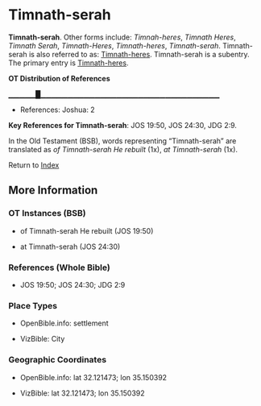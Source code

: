 # Timnath-serah
**Timnath-serah**. 
Other forms include: 
*Timnah-heres*, *Timnath Heres*, *Timnath Serah*, *Timnath-Heres*, *Timnath-heres*, *Timnath-serah*. 
Timnath-serah is also referred to as: 
[Timnath-heres](Timnath-heres.md). 
Timnath-serah is a subentry. The primary entry is 
[Timnath-heres](Timnath-heres.md). 


**OT Distribution of References**

▁▁▁▁▁█▁▁▁▁▁▁▁▁▁▁▁▁▁▁▁▁▁▁▁▁▁▁▁▁▁▁▁▁▁▁▁▁▁
* References: Joshua: 2



**Key References for Timnath-serah**: 
JOS 19:50, JOS 24:30, JDG 2:9. 


In the Old Testament (BSB), words representing “Timnath-serah” are translated as 
*of Timnath-serah He rebuilt* (1x), *at Timnath-serah* (1x). 




Return to [Index](00-Index.md)

## More Information

### OT Instances (BSB)

* of Timnath-serah He rebuilt (JOS 19:50)

* at Timnath-serah (JOS 24:30)



### References (Whole Bible)

* JOS 19:50; JOS 24:30; JDG 2:9


### Place Types

* OpenBible.info: settlement

* VizBible: City



### Geographic Coordinates

* OpenBible.info: lat 32.121473; lon 35.150392

* VizBible: lat 32.121473; lon 35.150392




